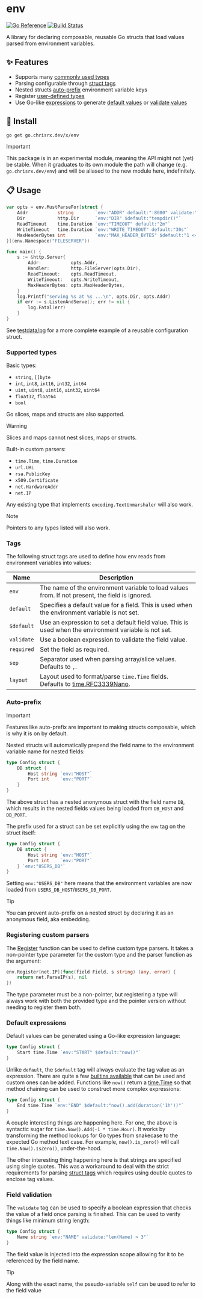 # env

[![Go Reference](https://pkg.go.dev/badge/go.chrisrx.dev/x.svg)](https://pkg.go.dev/go.chrisrx.dev/x/env)
[![Build Status](https://github.com/ChrisRx/exp/actions/workflows/go.yml/badge.svg?branch=main)](https://github.com/ChrisRx/exp/actions)

A library for declaring composable, reusable Go structs that load values parsed from environment variables.

## ✨ Features

* Supports many [commonly used types](#supported-types)
* Parsing configurable through [struct tags](#tags)
* Nested structs [auto-prefix](#auto-prefix) environment variable keys
* Register [user-defined types](#registering-custom-parsers)
* Use Go-like [expressions](../expr/README.md) to generate [default values](#default-expressions) or [validate values](#field-validation)

## 🚀  Install

```shell
go get go.chrisrx.dev/x/env
```

> [!IMPORTANT]
> This package is in an experimental module, meaning the API might not (yet) be stable. When it graduates to its own module the path will change (e.g. `go.chrisrx.dev/env`) and will be aliased to the new module here, indefinitely.

## 📋 Usage

```go
var opts = env.MustParseFor[struct {
	Addr           string        `env:"ADDR" default:":8080" validate:"split_addr().port > 1024"`
	Dir            http.Dir      `env:"DIR" $default:"tempdir()"`
	ReadTimeout    time.Duration `env:"TIMEOUT" default:"2m"`
	WriteTimeout   time.Duration `env:"WRITE_TIMEOUT" default:"30s"`
	MaxHeaderBytes int           `env:"MAX_HEADER_BYTES" $default:"1 << 20"`
}](env.Namespace("FILESERVER"))

func main() {
	s := &http.Server{
		Addr:           opts.Addr,
		Handler:        http.FileServer(opts.Dir),
		ReadTimeout:    opts.ReadTimeout,
		WriteTimeout:   opts.WriteTimeout,
		MaxHeaderBytes: opts.MaxHeaderBytes,
	}
	log.Printf("serving %s at %s ...\n", opts.Dir, opts.Addr)
	if err := s.ListenAndServe(); err != nil {
		log.Fatal(err)
	}
}
```

See [testdata/pg](testdata/pg/config.go) for a more complete example of a reusable configuration struct.

### Supported types

Basic types:
* `string`, `[]byte`
* `int`, `int8`, `int16`, `int32`, `int64`
* `uint`, `uint8`, `uint16`, `uint32`, `uint64`
* `float32`, `float64`
* `bool`

Go slices, maps and structs are also supported.

> [!WARNING]
> Slices and maps cannot nest slices, maps or structs.

Built-in custom parsers:
* `time.Time`, `time.Duration`
* `url.URL`
* `rsa.PublicKey`
* `x509.Certificate`
* `net.HardwareAddr`
* `net.IP`

Any existing type that implements `encoding.TextUnmarshaler` will also work.

> [!NOTE]
> Pointers to any types listed will also work.

### Tags

The following struct tags are used to define how env reads from environment variables into values:

| Name        | Description |
| ----------- | ----------- |
| `env`       | The name of the environment variable to load values from. If not present, the field is ignored. |
| `default`   | Specifies a default value for a field. This is used when the environment variable is not set. |
| `$default`  | Use an expression to set a default field value. This is used when the environment variable is not set. |
| `validate`  | Use a boolean expression to validate the field value. |
| `required`  | Set the field as required.  |
| `sep`       | Separator used when parsing array/slice values. Defaults to `,`. |
| `layout`    | Layout used to format/parse `time.Time` fields. Defaults to [time.RFC3339Nano](https://pkg.go.dev/time#RFC3339Nano). |

### Auto-prefix

> [!IMPORTANT]
> Features like auto-prefix are important to making structs composable, which is why it is on by default.

Nested structs will automatically prepend the field name to the environment variable name for nested fields:

```go
type Config struct {
    DB struct {
        Host string `env:"HOST"`
        Port int    `env:"PORT"`
    }
}
```

The above struct has a nested anonymous struct with the field name `DB`, which results in the nested fields values being loaded from `DB_HOST` and `DB_PORT`.

The prefix used for a struct can be set explicitly using the `env` tag on the struct itself:

```go
type Config struct {
    DB struct {
        Host string `env:"HOST"`
        Port int    `env:"PORT"`
    } `env:"USERS_DB"`
}
```

Setting `env:"USERS_DB"` here means that the environment variables are now loaded from `USERS_DB_HOST`/`USERS_DB_PORT`.

> [!TIP]
> You can prevent auto-prefix on a nested struct by declaring it as an anonymous field, aka embedding.

### Registering custom parsers

The [Register](https://pkg.go.dev/go.chrisrx.dev/x/env#Register) function can be used to define custom type parsers. It takes a non-pointer type parameter for the custom type and the parser function as the argument:

```go
env.Register[net.IP](func(field Field, s string) (any, error) {
    return net.ParseIP(s), nil
})
```

The type parameter must be a non-pointer, but registering a type will always work with both the provided type and the pointer version without needing to register them both.

### Default expressions

Default values can be generated using a Go-like expression language:

```go
type Config struct {
    Start time.Time `env:"START" $default:"now()"`
}
```

Unlike `default`, the `$default` tag will always evaluate the tag value as an expression. There are quite a few [builtins available](../expr/README.md#builtins) that can be used and custom ones can be added. Functions like `now()` return a [time.Time](https://pkg.go.dev/time#Time) so that method chaining can be used to construct more complex expressions:

```go
type Config struct {
    End time.Time `env:"END" $default:"now().add(duration('1h'))"`
}
```

A couple interesting things are happening here. For one, the above is syntactic sugar for `time.Now().Add(-1 * time.Hour)`. It works by transforming the method lookups for Go types from snakecase to the expected Go method text case. For example, `now().is_zero()` will call `time.Now().IsZero()`, under-the-hood.

The other interesting thing happening here is that strings are specified using single quotes. This was a workaround to deal with the strict requirements for parsing [struct tags](https://pkg.go.dev/reflect#StructTag) which requires using double quotes to enclose tag values.

### Field validation

The `validate` tag can be used to specify a boolean expression that checks the value of a field once parsing is finished. This can be used to verify things like minimum string length:

```go
type Config struct {
    Name string `env:"NAME" validate:"len(Name) > 3"`
}
```

The field value is injected into the expression scope allowing for it to be referenced by the field name.

> [!TIP]
> Along with the exact name, the pseudo-variable `self` can be used to refer to the field value
